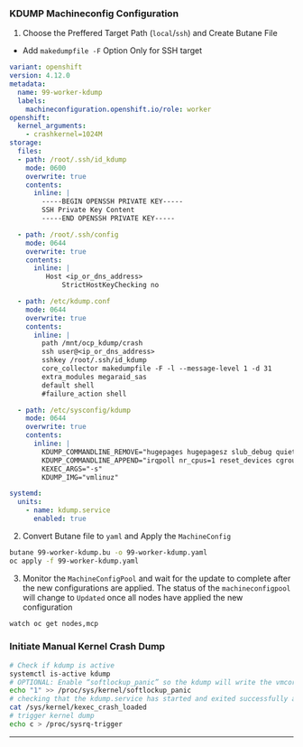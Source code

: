 ### KDUMP Machineconfig Configuration

1. Choose the Preffered Target Path (`local`/`ssh`) and Create Butane File

- Add `makedumpfile -F` Option Only for SSH target 
```yaml
variant: openshift
version: 4.12.0
metadata:
  name: 99-worker-kdump
  labels:
    machineconfiguration.openshift.io/role: worker
openshift:
  kernel_arguments:
    - crashkernel=1024M   
storage:
  files:
  - path: /root/.ssh/id_kdump
    mode: 0600                                                                 
    overwrite: true
    contents:
      inline: |
        -----BEGIN OPENSSH PRIVATE KEY-----
        SSH Private Key Content                                      
        -----END OPENSSH PRIVATE KEY-----

  - path: /root/.ssh/config
    mode: 0644
    overwrite: true
    contents:
      inline: |
         Host <ip_or_dns_address>
             StrictHostKeyChecking no

  - path: /etc/kdump.conf
    mode: 0644
    overwrite: true
    contents:
      inline: | 
        path /mnt/ocp_kdump/crash
        ssh user@<ip_or_dns_address>
        sshkey /root/.ssh/id_kdump
        core_collector makedumpfile -F -l --message-level 1 -d 31
        extra_modules megaraid_sas
        default shell        
        #failure_action shell

  - path: /etc/sysconfig/kdump 
    mode: 0644
    overwrite: true
    contents:
      inline: |
        KDUMP_COMMANDLINE_REMOVE="hugepages hugepagesz slub_debug quiet log_buf_len swiotlb"
        KDUMP_COMMANDLINE_APPEND="irqpoll nr_cpus=1 reset_devices cgroup_disable=memory mce=off numa=off udev.children-max=2 panic=10 rootflags=nofail acpi_no_memhotplug transparent_hugepage=never nokaslr novmcoredd hest_disable" 
        KEXEC_ARGS="-s"
        KDUMP_IMG="vmlinuz"

systemd:
  units:
    - name: kdump.service
      enabled: true
```

2. Convert Butane file to `yaml` and Apply the `MachineConfig`

```bash
butane 99-worker-kdump.bu -o 99-worker-kdump.yaml
oc apply -f 99-worker-kdump.yaml
```

3. Monitor the `MachineConfigPool` and wait for the update to complete after the new configurations are applied. The status of the `machineconfigpool` will change to `Updated` once all nodes have applied the new configuration
```bash
watch oc get nodes,mcp
```

### Initiate Manual Kernel Crash Dump

```bash
# Check if kdump is active
systemctl is-active kdump
# OPTIONAL: Enable “softlockup_panic” so the kdump will write the vmcore file before the system restarts in case of a crash 
echo "1" >> /proc/sys/kernel/softlockup_panic
# checking that the kdump.service has started and exited successfully and prints 1
cat /sys/kernel/kexec_crash_loaded
# trigger kernel dump
echo c > /proc/sysrq-trigger
```

---